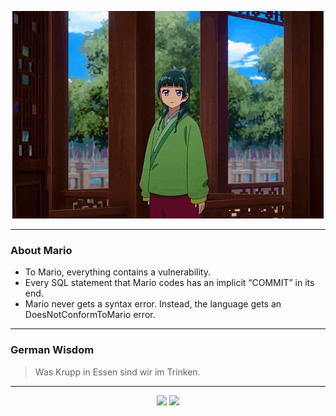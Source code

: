 <p align="center">
  <img src="assets/maomao.gif" />
</p>

---

### About Mario
- To Mario, everything contains a vulnerability.
- Every SQL statement that Mario codes has an implicit “COMMIT” in its end.
- Mario never gets a syntax error. Instead, the language gets an DoesNotConformToMario error.

---

### German Wisdom
> Was Krupp in Essen sind wir im Trinken.

---

<p align="center">
  <a>
    <img height="180em" src="https://github-readme-stats-eight-theta.vercel.app/api?username=Torfkopp&show_icons=true&theme=dark&include_all_commits=true&count_private=true"/>
  </a>
  <a href="https://github.com/Torfkopp?tab=repositories">
    <img height="180em" src="https://github-readme-stats-eight-theta.vercel.app/api/top-langs/?username=torfkopp&layout=compact&theme=dark&langs_count=8&hide=java"/>
  </a>
</p>

